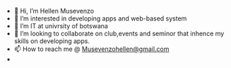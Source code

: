 - 👋 Hi, I’m Hellen Musevenzo
- 👀 I’m interested in developing apps and web-based system  
- 🌱 I’m IT at univrsity of botswana
- 💞️ I’m looking to collaborate on club,events and seminor that inhence my skills on developing apps.
- 📫 How to reach me @ Musevenzohellen@gmail.com
- 

<!---
Musevenzo/Musevenzo is a ✨ special ✨ repository because its `README.md` (this file) appears on your GitHub profile.
You can click the Preview link to take a look at your changes.
--->
